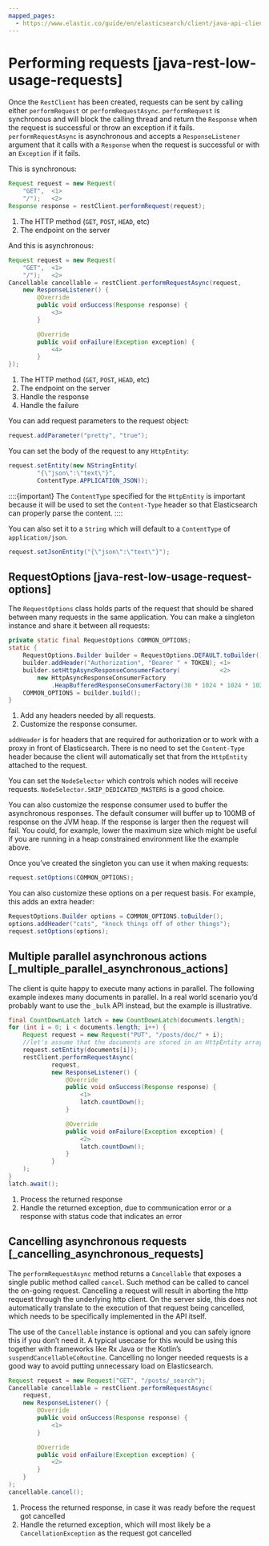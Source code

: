 ```yaml
---
mapped_pages:
  - https://www.elastic.co/guide/en/elasticsearch/client/java-api-client/current/java-rest-low-usage-requests.html
---
```


# Performing requests [java-rest-low-usage-requests]

Once the `RestClient` has been created, requests can be sent by calling either `performRequest` or `performRequestAsync`. `performRequest` is synchronous and will block the calling thread and return the `Response` when the request is successful or throw an exception if it fails. `performRequestAsync` is asynchronous and accepts a `ResponseListener` argument that it calls with a `Response` when the request is successful or with an `Exception` if it fails.

This is synchronous:

```java
Request request = new Request(
    "GET",  <1>
    "/");   <2>
Response response = restClient.performRequest(request);
```

1. The HTTP method (`GET`, `POST`, `HEAD`, etc)
2. The endpoint on the server


And this is asynchronous:

```java
Request request = new Request(
    "GET",  <1>
    "/");   <2>
Cancellable cancellable = restClient.performRequestAsync(request,
    new ResponseListener() {
        @Override
        public void onSuccess(Response response) {
            <3>
        }

        @Override
        public void onFailure(Exception exception) {
            <4>
        }
});
```

1. The HTTP method (`GET`, `POST`, `HEAD`, etc)
2. The endpoint on the server
3. Handle the response
4. Handle the failure


You can add request parameters to the request object:

```java
request.addParameter("pretty", "true");
```

You can set the body of the request to any `HttpEntity`:

```java
request.setEntity(new NStringEntity(
        "{\"json\":\"text\"}",
        ContentType.APPLICATION_JSON));
```

::::{important}
The `ContentType` specified for the `HttpEntity` is important because it will be used to set the `Content-Type` header so that Elasticsearch can properly parse the content.
::::


You can also set it to a `String` which will default to a `ContentType` of `application/json`.

```java
request.setJsonEntity("{\"json\":\"text\"}");
```

## RequestOptions [java-rest-low-usage-request-options]

The `RequestOptions` class holds parts of the request that should be shared between many requests in the same application. You can make a singleton instance and share it between all requests:

```java
private static final RequestOptions COMMON_OPTIONS;
static {
    RequestOptions.Builder builder = RequestOptions.DEFAULT.toBuilder();
    builder.addHeader("Authorization", "Bearer " + TOKEN); <1>
    builder.setHttpAsyncResponseConsumerFactory(           <2>
        new HttpAsyncResponseConsumerFactory
            .HeapBufferedResponseConsumerFactory(30 * 1024 * 1024 * 1024));
    COMMON_OPTIONS = builder.build();
}
```

1. Add any headers needed by all requests.
2. Customize the response consumer.


`addHeader` is for headers that are required for authorization or to work with a proxy in front of Elasticsearch. There is no need to set the `Content-Type` header because the client will automatically set that from the `HttpEntity` attached to the request.

You can set the `NodeSelector` which controls which nodes will receive requests. `NodeSelector.SKIP_DEDICATED_MASTERS` is a good choice.

You can also customize the response consumer used to buffer the asynchronous responses. The default consumer will buffer up to 100MB of response on the JVM heap. If the response is larger then the request will fail. You could, for example, lower the maximum size which might be useful if you are running in a heap constrained environment like the example above.

Once you’ve created the singleton you can use it when making requests:

```java
request.setOptions(COMMON_OPTIONS);
```

You can also customize these options on a per request basis. For example, this adds an extra header:

```java
RequestOptions.Builder options = COMMON_OPTIONS.toBuilder();
options.addHeader("cats", "knock things off of other things");
request.setOptions(options);
```


## Multiple parallel asynchronous actions [_multiple_parallel_asynchronous_actions]

The client is quite happy to execute many actions in parallel. The following example indexes many documents in parallel. In a real world scenario you’d probably want to use the `_bulk` API instead, but the example is illustrative.

```java
final CountDownLatch latch = new CountDownLatch(documents.length);
for (int i = 0; i < documents.length; i++) {
    Request request = new Request("PUT", "/posts/doc/" + i);
    //let's assume that the documents are stored in an HttpEntity array
    request.setEntity(documents[i]);
    restClient.performRequestAsync(
            request,
            new ResponseListener() {
                @Override
                public void onSuccess(Response response) {
                    <1>
                    latch.countDown();
                }

                @Override
                public void onFailure(Exception exception) {
                    <2>
                    latch.countDown();
                }
            }
    );
}
latch.await();
```

1. Process the returned response
2. Handle the returned exception, due to communication error or a response with status code that indicates an error



## Cancelling asynchronous requests [_cancelling_asynchronous_requests]

The `performRequestAsync` method returns a `Cancellable` that exposes a single public method called `cancel`. Such method can be called to cancel the on-going request. Cancelling a request will result in aborting the http request through the underlying http client. On the server side, this does not automatically translate to the execution of that request being cancelled, which needs to be specifically implemented in the API itself.

The use of the `Cancellable` instance is optional and you can safely ignore this if you don’t need it. A typical usecase for this would be using this together with frameworks like Rx Java or the Kotlin’s `suspendCancellableCoRoutine`. Cancelling no longer needed requests is a good way to avoid putting unnecessary load on Elasticsearch.

```java
Request request = new Request("GET", "/posts/_search");
Cancellable cancellable = restClient.performRequestAsync(
    request,
    new ResponseListener() {
        @Override
        public void onSuccess(Response response) {
            <1>
        }

        @Override
        public void onFailure(Exception exception) {
            <2>
        }
    }
);
cancellable.cancel();
```

1. Process the returned response, in case it was ready before the request got cancelled
2. Handle the returned exception, which will most likely be a `CancellationException` as the request got cancelled



